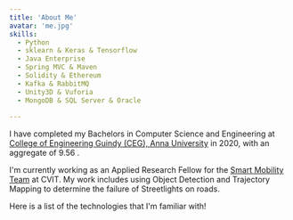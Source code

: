 ```yaml
---
title: 'About Me'
avatar: 'me.jpg'
skills:
  - Python
  - sklearn & Keras & Tensorflow
  - Java Enterprise
  - Spring MVC & Maven
  - Solidity & Ethereum
  - Kafka & RabbitMQ
  - Unity3D & Vuforia
  - MongoDB & SQL Server & Oracle
  
---
```


I have completed my Bachelors in Computer Science and Engineering at [College of Engineering Guindy (CEG), Anna University](https://ceg.annauniv.edu/) in 2020, with an aggregate of 9.56 .

I'm currently working as an Applied Research Fellow for the [Smart Mobility Team](https://inai.iiit.ac.in/domains/smart-mobility.html) at CVIT. My work includes using Object Detection and Trajectory Mapping to determine the failure of Streetlights on roads.

Here is a list of the technologies that I'm familiar with!
